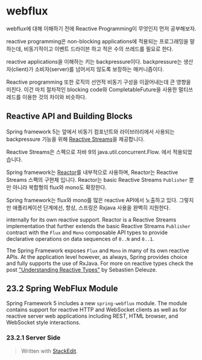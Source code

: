 # webflux 

webflux에 대해 이해하기 전에 Reactive Programming이 무엇인지 먼저 공부해보자. 

reactive programming은 non-blocking applications에 적용되는 프로그래밍을 말하는데, 비동기적이고 이벤트 드라이븐 하고 적은 수의 쓰레드를 필요로 한다. 

reactive applications을 이해하는 키는 backpressure이다. backpressure는 생산자(client)가 소비자(server)를 넘어서지 않도록 보장하는 매커니즘이다. 

Reactive programming 또한 로직의 선언적 비동기 구성을 이끌어내는데 큰 영향을 미친다. 이건 마치 절차적인 blocking code와 CompletableFuture을 사용한 멀티쓰레드를 이용한 것의 차이와 비슷하다. 

## Reactive API and Building Blocks

Spring framework 5는 앞에서 비동기 컴포넌트와 라이브러리에서 사용되는  backpressure 기능을 위해 [Reactive Streams](https://github.com/reactive-streams/reactive-streams-jvm#reactive-streams)을 제공합니다.

Reactive Streams은 스펙으로 자바 9의 java.util.concurrent.Flow. 에서 적용되었습니다.

Spring framework는 [Reactor](https://projectreactor.io/)를 내부적으로 사용하며, Reactor는 Reactive Streams 스펙의 구현체 입니다. Reactor는 basic Reactive Streams `Publisher`  뿐만 아니라 복합형의 flux와 mono도 확장한다. 

Spring framework는 flux와 mono를 많은 reactive API에서 노출하고 있다. 그렇지만 애플리케이션 단계에선, 항상, 스프링은 Rxjava 사용을 완벽히 지원한다. 



internally for its own reactive support. Reactor is a Reactive Streams implementation that further extends the basic Reactive Streams  `Publisher`  contract with the  `Flux`  and  `Mono`  composable API types to provide declarative operations on data sequences of  `0..N`  and  `0..1`.

The Spring Framework exposes  `Flux`  and  `Mono`  in many of its own reactive APIs. At the application level however, as always, Spring provides choice and fully supports the use of RxJava. For more on reactive types check the post  ["Understanding Reactive Types"](https://spring.io/blog/2016/04/19/understanding-reactive-types)  by Sebastien Deleuze.

## [](https://docs.spring.io/spring-framework/docs/5.0.0.BUILD-SNAPSHOT/spring-framework-reference/html/web-reactive.html#web-reactive-feature-overview)23.2 Spring WebFlux Module

Spring Framework 5 includes a new  `spring-webflux`  module. The module contains support for reactive HTTP and WebSocket clients as well as for reactive server web applications including REST, HTML browser, and WebSocket style interactions.

### [](https://docs.spring.io/spring-framework/docs/5.0.0.BUILD-SNAPSHOT/spring-framework-reference/html/web-reactive.html#web-reactive-server)23.2.1 Server Side

> Written with [StackEdit](https://stackedit.io/).
<!--stackedit_data:
eyJoaXN0b3J5IjpbLTE3ODU5Mjg3MjNdfQ==
-->